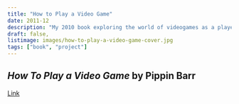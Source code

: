 ```yaml
---
title: "How to Play a Video Game"
date: 2011-12
description: "My 2010 book exploring the world of videogames as a player and asking what it is that makes them so damn interesting."
draft: false,
listimage: images/how-to-play-a-video-game-cover.jpg
tags: ["book", "project"]
---
```



## *How To Play a Video Game* by Pippin Barr

<!-- {{< figure src="images/how-to-play-a-video-game-cover.jpg" >}} -->

 [Link](https://awapress.com/book/how-to-play-a-video-game/)

